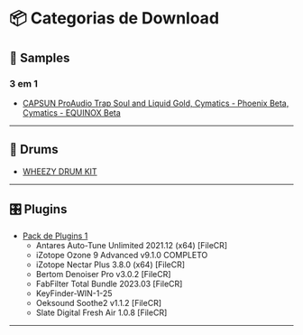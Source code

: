 # 📦 Categorias de Download

## 🎹 Samples

### 3 em 1 
- [CAPSUN ProAudio Trap Soul and Liquid Gold, Cymatics - Phoenix Beta, Cymatics - EQUINOX Beta](https://mega.nz/file/jZ1iXQ7R#BX0tmncYf1uvNY0bKZ2RLO6jNQuZ6cAyxaBo8tpfF7M)

---

## 🥁 Drums
- [WHEEZY DRUM KIT](https://mega.nz/file/zJ0WzYZR#-EA3CFoBTxkjK-vC4c_tewUCTZtpYB3uK5gbIl59AKQ)
---

## 🎛️ Plugins
- [Pack de Plugins 1](https://mega.nz/file/eYtmnCaR#59Y_G-dtkL5kpY58Jxzwh4LYhUf1vftRGAklvDADi_c)
  - Antares Auto-Tune Unlimited 2021.12 (x64) [FileCR]
  - iZotope Ozone 9 Advanced v9.1.0 COMPLETO
  - iZotope Nectar Plus 3.8.0 (x64) [FileCR]
  - Bertom Denoiser Pro v3.0.2 [FileCR]
  - FabFilter Total Bundle 2023.03 [FileCR]
  - KeyFinder-WIN-1-25
  - Oeksound Soothe2 v1.1.2 [FileCR]
  - Slate Digital Fresh Air 1.0.8 [FileCR]

---
